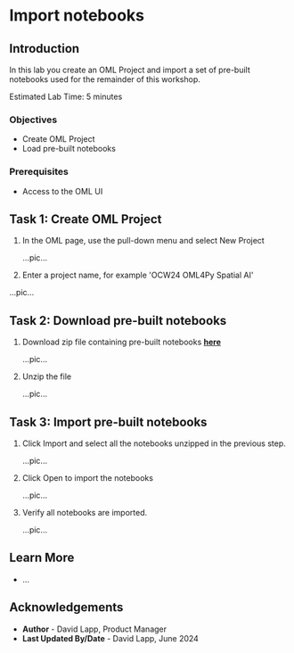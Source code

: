 # Import notebooks

## Introduction

In this lab you create an OML Project and import a set of pre-built notebooks used for the remainder of this workshop.

Estimated Lab Time: 5 minutes

### Objectives

* Create OML Project
* Load pre-built notebooks

### Prerequisites

* Access to the OML UI

## Task 1: Create OML Project

1. In the OML page, use the pull-down menu and select New Project

   ...pic...

 2. Enter a project name, for example 'OCW24 OML4Py Spatial AI'

  ...pic...

## Task 2: Download pre-built notebooks

1. Download zip file containing pre-built notebooks [**here**](files/notebooks.zip)

   ...pic...

2. Unzip the file

    ...pic...

## Task 3: Import pre-built notebooks

1. Click Import and select all the notebooks unzipped in the previous step.
    
    ...pic...

2. Click Open to import the notebooks
    
    ...pic...

3. Verify all notebooks are imported.
    
    ...pic...


## Learn More

* ...

## Acknowledgements

* **Author** - David Lapp, Product Manager
* **Last Updated By/Date**  - David Lapp, June 2024
